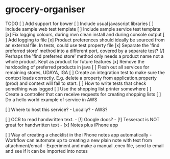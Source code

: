 # grocery-organiser

TODO
[ ] Add support for bower
[ ] Include usual javascript libraries
[ ] Include sample web test template
[ ] Include sample service test template
[x] Fix logging colours, during mvn clean install and during console output
[ ] Add logging to file
[x] Product preferences should ideally be sourced from an external file. In tests, could use test property file
[x] Separate the 'find preferred store' method into a different port, covered by a separate test?
[/] Perhaps the 'find preferred store' method only needs a product name not a whole product. Kept as product for future features
[x] Remove the hardcoding of preferred products in java
[ ] Flesh out all services for remaining stores, UDAYA, IGA
[ ] Create an integration test to make sure the context loads correctly. E.g. delete a property from application.property (prod) and context will fail to start.
[ ] How to write tests that check something was logged
[ ] Use the shopping list printer somewhere
[ ] Create a controller that can receive requests for creating shopping lists
[ ] Do a hello world example of service in AWS


[ ] Where to host this service?
    - Locally?
    - AWS?

[ ] OCR to read handwritten text.
    - [!] Google docs?
    - [!] Tesseract is NOT great for handwritten text
    - [x] Notes plus iPhone app
    
[ ] Way of creating a checklist in the iPhone notes app automatically
    - Workflow can automate up to creating a new plain note with text from attachment/email
    - Experiment and make a manual .enex file, send to email and see if it can be imported into notes